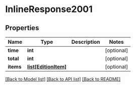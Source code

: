 # InlineResponse2001

## Properties
Name | Type | Description | Notes
------------ | ------------- | ------------- | -------------
**time** | **int** |  | [optional] 
**total** | **int** |  | [optional] 
**items** | [**list[EditionItem]**](EditionItem.md) |  | [optional] 

[[Back to Model list]](../README.md#documentation-for-models) [[Back to API list]](../README.md#documentation-for-api-endpoints) [[Back to README]](../README.md)


